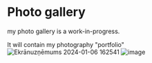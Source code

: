 # Photo gallery
my photo gallery is a work-in-progress.

It will contain my photography "portfolio"
![Ekrānuzņēmums 2024-01-06 162541](https://github.com/amixaam/photo-gallery/assets/60570885/fcb4c1d1-fa67-4ad8-91b7-79b581114cdb)
![image](https://github.com/amixaam/photo-gallery/assets/60570885/4398d19f-3057-4217-af1f-279a35b70b13)
